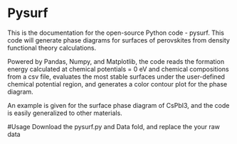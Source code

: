 # Pysurf
This is the documentation for the open-source Python code - pysurf. This code will generate phase diagrams for surfaces of perovskites from density functional theory calculations. 

Powered by Pandas, Numpy, and Matplotlib, the code reads the formation energy calculated at chemical potentials = 0 eV and chemical compositions from a csv file, evaluates the most stable surfaces under the user-defined chemical potential region, and generates a color contour plot for the phase diagram.

An example is given for the surface phase diagram of CsPbI3, and the code is easily generalized to other materials.

#Usage
Download the pysurf.py and Data fold, and replace the your raw data 
